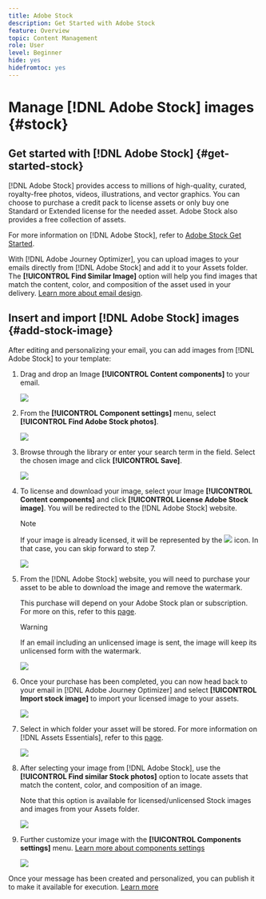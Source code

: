 ```yaml
---
title: Adobe Stock
description: Get Started with Adobe Stock
feature: Overview
topic: Content Management
role: User
level: Beginner
hide: yes
hidefromtoc: yes
---
```

# Manage [!DNL Adobe Stock] images {#stock}

## Get started with [!DNL Adobe Stock] {#get-started-stock}

[!DNL Adobe Stock] provides access to millions of high-quality, curated, royalty-free photos, videos, illustrations, and vector graphics. You can choose to purchase a credit pack to license assets or only buy one Standard or Extended license for the needed asset. Adobe Stock also provides a free collection of assets.

For more information on [!DNL Adobe Stock], refer to [Adobe Stock Get Started](https://helpx.adobe.com/stock/get-started.html).

With [!DNL Adobe Journey Optimizer], you can upload images to your emails directly from [!DNL Adobe Stock] and add it to your Assets folder. The **[!UICONTROL Find Similar Image]** option will help you find images that match the content, color, and composition of the asset used in your delivery.
[Learn more about email design](design-emails.md).

## Insert and import [!DNL Adobe Stock] images {#add-stock-image}

After editing and personalizing your email, you can add images from [!DNL Adobe Stock] to your template:

1. Drag and drop an Image **[!UICONTROL Content components]** to your email.

    ![](assets/stock_1.png)

1. From the **[!UICONTROL Component settings]** menu, select **[!UICONTROL Find Adobe Stock photos]**.

    ![](assets/stock_2.png)

1. Browse through the library or enter your search term in the field. Select the chosen image and click **[!UICONTROL Save]**.

    ![](assets/stock_3.png)

1. To license and download your image, select your Image **[!UICONTROL Content components]** and click **[!UICONTROL License Adobe Stock image]**. You will be redirected to the [!DNL Adobe Stock] website.

    >[!NOTE]
    > If your image is already licensed, it will be represented by the ![](assets/stock_10.png) icon. In that case, you can skip forward to step 7.

    ![](assets/stock_4.png)

1. From the [!DNL Adobe Stock] website, you will need to purchase your asset to be able to download the image and remove the watermark. 

    This purchase will depend on your Adobe Stock plan or subscription. For more on this, refer to this [page](https://stock.adobe.com/plans).
    
    >[!WARNING]
    > If an email including an unlicensed image is sent, the image will keep its unlicensed form with the watermark.

    ![](assets/stock_5.png)

1. Once your purchase has been completed, you can now head back to your email in [!DNL Adobe Journey Optimizer] and select **[!UICONTROL Import stock image]** to import your licensed image to your assets. 

    ![](assets/stock_6.png)

1. Select in which folder your asset will be stored. For more information on [!DNL Assets Essentials], refer to this [page](assets-essentials.md#get-started-assets-essentials).

    ![](assets/stock_7.png)

1. After selecting your image from [!DNL Adobe Stock], use the **[!UICONTROL Find similar Stock photos]** option to locate assets that match the content, color, and composition of an image. 

    Note that this option is available for licensed/unlicensed Stock images and images from your Assets folder.

    ![](assets/stock_8.png)

1. Further customize your image with the **[!UICONTROL Components settings]** menu. [Learn more about components settings](content-components.md)

    ![](assets/stock_11.png)

Once your message has been created and personalized, you can publish it to make it available for execution. [Learn more](../messages/publish-manage-message.md)